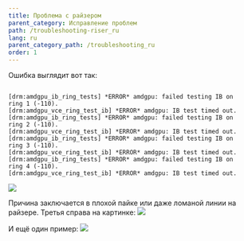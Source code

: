```yaml
---
title: Проблема с райзером
parent_category: Исправление проблем
path: /troubleshooting-riser_ru
lang: ru
parent_category_path: /troubleshooting_ru
order: 1
---
```


Ошибка выглядит вот так:

<pre><code>
[drm:amdgpu_ib_ring_tests] *ERROR* amdgpu: failed testing IB on
ring 1 (-110).
[drm:amdgpu_vce_ring_test_ib] *ERROR* amdgpu: IB test timed out.
[drm:amdgpu_ib_ring_tests] *ERROR* amdgpu: failed testing IB on
ring 2 (-110).
[drm:amdgpu_vce_ring_test_ib] *ERROR* amdgpu: IB test timed out.
[drm:amdgpu_ib_ring_tests] *ERROR* amdgpu: failed testing IB on
ring 3 (-110).
[drm:amdgpu_vce_ring_test_ib] *ERROR* amdgpu: IB test timed out.
[drm:amdgpu_ib_ring_tests] *ERROR* amdgpu: failed testing IB on
ring 4 (-110).
[drm:amdgpu_vce_ring_test_ib] *ERROR* amdgpu: IB test timed out.
</code></pre>

<img src="http://forum.hiveos.farm/uploads/editor/y5/99qk8b6zmgd3.jpg">

Причина заключается в плохой пайке или даже ломаной линии на райзере. Третья справа на картинке:
<img src="http://forum.hiveos.farm/uploads/editor/2e/ri4qyuscvule.jpg">

И ещё один пример:
<img src="http://forum.hiveos.farm/uploads/editor/z4/5iou6v3fha84.jpg">
